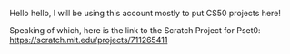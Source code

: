 Hello hello, I will be using this account mostly to put CS50 projects here! 

Speaking of which, here is the link to the Scratch Project for Pset0:
https://scratch.mit.edu/projects/711265411
